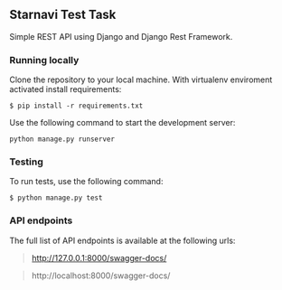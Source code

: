 ## Starnavi Test Task

Simple REST API using Django and
Django Rest Framework.

### Running locally
Clone the repository to your local machine. With virtualenv enviroment activated install requirements:
```
$ pip install -r requirements.txt
```
Use the following command to start the development server:
```
python manage.py runserver
```
### Testing
To run tests, use the following command:
```
$ python manage.py test
```
### API endpoints
The full list of API endpoints is available at the following urls:
> http://127.0.0.1:8000/swagger-docs/  

> http://localhost:8000/swagger-docs/
